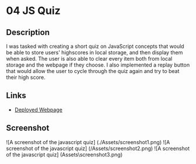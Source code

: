 # 04 JS Quiz

## Description

I was tasked with creating a short quiz on JavaScript concepts that would be able to store users' highscores in local storage, and then display them when asked. The user is also able to clear every item both from local storage and the webpage if they choose. I also implemented a replay button that would allow the user to cycle through the quiz again and try to beat their high score.

## Links

- [Deployed Webpage](https://en-moss.github.io/04-JS-Quiz/ "Deployed Webpage")

## Screenshot

![A screenshot of the javascript quiz] (./Assets/screenshot1.png)
![A screenshot of the javascript quiz] (/Assets/screenshot2.png)
![A screenshot of the javascript quiz] (Assets\screenshot3.png)